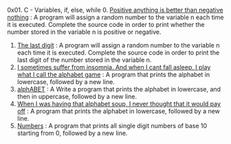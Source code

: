  0x01. C - Variables, if, else, while 
0. [Positive anything is better than negative nothing](./0-positive_or_negative.c) : A program will assign a random number to the variable n each time it is executed. Complete the source code in order to print whether the number stored in the variable n is positive or negative. 
1. [The last digit](./1-last_digit.c) : A program will assign a random number to the variable n each time it is executed. Complete the source code in order to print the last digit of the number stored in the variable n. 
2. [I sometimes suffer from insomnia. And when I cant fall asleep, I play what I call the alphabet game](./2-print_alphabet.c) : A program that prints the alphabet in lowercase, followed by a new line.
3. [alphABET](./3-print_alphabets.c) : A Write a program that prints the alphabet in lowercase, and then in uppercase, followed by a new line.
4. [When I was having that alphabet soup, I never thought that it would pay off](./3-print_alphabets.c) : A program that prints the alphabet in lowercase, followed by a new line.
5. [Numbers](./5-print_numbers.c) : A program that prints all single digit numbers of base 10 starting from 0, followed by a new line.
